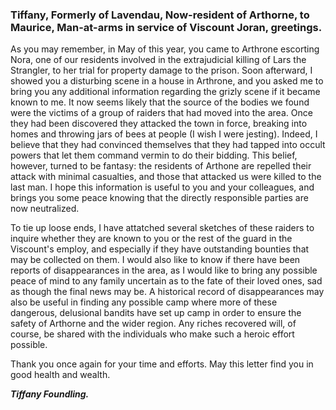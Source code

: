 ### Tiffany, Formerly of Lavendau, Now-resident of Arthorne, to Maurice, Man-at-arms in service of Viscount Joran, greetings.

<span class="newthought">As you may remember</span>, in May of this year, you came to Arthrone escorting Nora, one of our residents involved in the extrajudicial killing of Lars the Strangler, to her trial for property damage to the prison. Soon afterward, I showed you a disturbing scene in a house in Arthrone, and you asked me to bring you any additional information regarding the grizly scene if it became known to me. It now seems likely that the source of the bodies we found were the victims of a group of raiders that had moved into the area. Once they had been discovered they attacked the town in force, breaking into homes and throwing jars of bees at people (I wish I were jesting). Indeed, I believe that they had convinced themselves that they had tapped into occult powers that let them command vermin to do their bidding. This belief, however, turned to be fantasy: the residents of Arthone are repelled their attack with minimal casualties, and those that attacked us were killed to the last man. I hope this information is useful to you and your colleagues, and brings you some peace knowing that the directly responsible parties are now neutralized.

<span class="newthought">To tie up loose ends</span>, I have attatched several sketches of these raiders to inquire whether they are known to you or the rest of the guard in the Viscount's employ, and especially if they have outstanding bounties that may be collected on them. I would also like to know if there have been reports of disappearances in the area, as I would like to bring any possible peace of mind to any family uncertain as to the fate of their loved ones, sad as though the final news may be. A historical record of disappearances may also be useful in finding any possible camp where more of these dangerous, delusional bandits have set up camp in order to ensure the safety of Arthorne and the wider region. Any riches recovered will, of course, be shared with the individuals who make such a heroic effort possible.

Thank you once again for your time and efforts. May this letter find you in good health and wealth. 

***Tiffany Foundling.***
